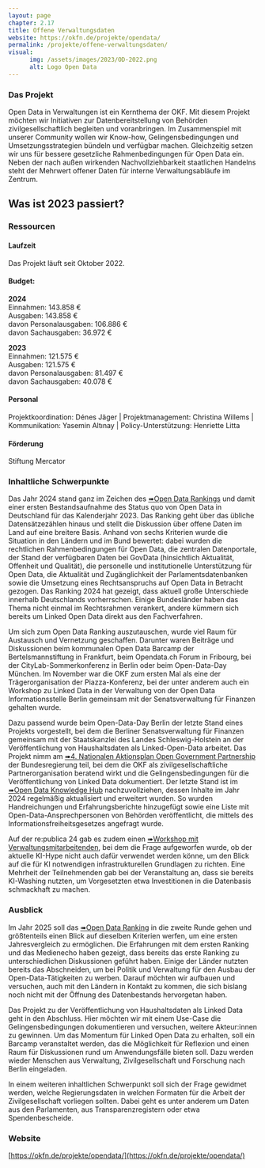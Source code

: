```yaml
---
layout: page
chapter: 2.17
title: Offene Verwaltungsdaten
website: https://okfn.de/projekte/opendata/
permalink: /projekte/offene-verwaltungsdaten/
visual:
      img: /assets/images/2023/OD-2022.png
      alt: Logo Open Data
---
```


### Das Projekt

Open Data in Verwaltungen ist ein Kernthema der OKF. Mit diesem Projekt möchten wir Initiativen zur Datenbereitstellung von Behörden zivilgesellschaftlich begleiten und voranbringen. Im Zusammenspiel mit unserer Community wollen wir Know-how, Gelingensbedingungen und Umsetzungsstrategien bündeln und verfügbar machen. Gleichzeitig setzen wir uns für bessere gesetzliche Rahmenbedingungen für Open Data ein. Neben der nach außen wirkenden Nachvollziehbarkeit staatlichen Handelns steht der Mehrwert offener Daten für interne Verwaltungsabläufe im Zentrum.

## Was ist 2023 passiert?

### Ressourcen

#### Laufzeit
Das Projekt läuft seit Oktober 2022. 

#### Budget: 

**2024**<br>
Einnahmen: 143.858 €<br>
Ausgaben: 143.858 €<br>
davon Personalausgaben: 106.886 €<br>
davon Sachausgaben: 36.972 €<br>

**2023**<br>
Einnahmen: 121.575 €<br>
Ausgaben: 121.575 €<br>
davon Personalausgaben: 81.497 €<br>
davon Sachausgaben: 40.078 €<br>

#### Personal
Projektkoordination: Dénes Jäger | Projektmanagement: Christina Willems | Kommunikation: Yasemin Altınay | Policy-Unterstützung: Henriette Litta

#### Förderung
Stiftung Mercator

### Inhaltliche Schwerpunkte

Das Jahr 2024 stand ganz im Zeichen des [➠Open Data Rankings](https://opendataranking.de) und damit einer ersten Bestandsaufnahme des Status quo von Open Data in Deutschland für das Kalenderjahr 2023. Das Ranking geht über das übliche Datensätzezählen hinaus und stellt die Diskussion über offene Daten im Land auf eine breitere Basis. Anhand von sechs Kriterien wurde die Situation in den Ländern und im Bund bewertet: dabei wurden die rechtlichen Rahmenbedingungen für Open Data, die zentralen Datenportale, der Stand der verfügbaren Daten bei GovData (hinsichtlich Aktualität, Offenheit und Qualität), die personelle und institutionelle Unterstützung für Open Data, die Aktualität und Zugänglichkeit der Parlamentsdatenbanken sowie die Umsetzung eines Rechtsanspruchs auf Open Data in Betracht gezogen. Das Ranking 2024 hat gezeigt, dass aktuell große Unterschiede innerhalb Deutschlands vorherrschen. Einige Bundesländer haben das Thema nicht einmal im Rechtsrahmen verankert, andere kümmern sich bereits um Linked Open Data direkt aus den Fachverfahren.

Um sich zum Open Data Ranking auszutauschen, wurde viel Raum für Austausch und Vernetzung geschaffen. Darunter waren Beiträge und Diskussionen beim kommunalen Open Data Barcamp der Bertelsmannstiftung in Frankfurt, beim Opendata.ch Forum in Fribourg, bei der CityLab-Sommerkonferenz in Berlin oder beim Open-Data-Day München. Im November war die OKF zum ersten Mal als eine der Trägerorganisation der Piazza-Konferenz, bei der unter anderem auch ein Workshop zu Linked Data in der Verwaltung von der Open Data Informationsstelle Berlin gemeinsam mit der Senatsverwaltung für Finanzen gehalten wurde.

Dazu passend wurde beim Open-Data-Day Berlin der letzte Stand eines Projekts vorgestellt, bei dem die Berliner Senatsverwaltung für Finanzen gemeinsam mit der Staatskanzlei des Landes Schleswig-Holstein an der Veröffentlichung von Haushaltsdaten als Linked-Open-Data arbeitet. Das Projekt nimm am [➠4. Nationalen Aktionsplan Open Government Partnership](https://www.open-government-deutschland.de/opengov-de/ogp/aktionsplaene-und-berichte/4-nap/berliner-haushaltsdaten-als-linked-open-data-verpflichtung-berlin--2225466?view=) der Bundesregierung teil, bei dem die OKF als zivilgesellschaftliche Partnerorganisation beratend wirkt und die Gelingensbedingungen für die Veröffentlichung von Linked Data dokumentiert. Der letzte Stand ist im [➠Open Data Knowledge Hub](https://opendata.okfn.de/) nachzuvollziehen, dessen Inhalte im Jahr 2024 regelmäßig aktualisiert und erweitert wurden. So wurden Handreichungen und Erfahrungsberichte hinzugefügt sowie eine Liste mit Open-Data-Ansprechpersonen von Behörden veröffentlicht, die mittels des Informationsfreiheitsgesetzes angefragt wurde.

Auf der re:publica 24 gab es zudem einen [➠Workshop mit Verwaltungsmitarbeitenden](https://re-publica.com/de/session/ai-washing-als-chance-mit-ki-bezug-zu-einer-besseren-infrastruktur-fuer-die-verwaltung), bei dem die Frage aufgeworfen wurde, ob der aktuelle KI-Hype nicht auch dafür verwendet werden könne, um den Blick auf die für KI notwendigen infrastrukturellen Grundlagen zu richten. Eine Mehrheit der Teilnehmenden gab bei der Veranstaltung an, dass sie bereits KI-Washing nutzten, um Vorgesetzten etwa Investitionen in die Datenbasis schmackhaft zu machen.

### Ausblick

Im Jahr 2025 soll das [➠Open Data Ranking](https://opendataranking.de) in die zweite Runde gehen und größtenteils einen Blick auf dieselben Kriterien werfen, um eine ersten Jahresvergleich zu ermöglichen. Die Erfahrungen mit dem ersten Ranking und das Medienecho haben gezeigt, dass bereits das erste Ranking zu unterschiedlichen Diskussionen geführt haben. Einige der Länder nutzten bereits das Abschneiden, um bei Politik und Verwaltung für den Ausbau der Open-Data-Tätigkeiten zu werben. Darauf möchten wir aufbauen und versuchen, auch mit den Ländern in Kontakt zu kommen, die sich bislang noch nicht mit der Öffnung des Datenbestands hervorgetan haben.

Das Projekt zu der Veröffentlichung von Haushaltsdaten als Linked Data geht in den Abschluss. Hier möchten wir mit einem Use-Case die Gelingensbedingungen dokumentieren und versuchen, weitere Akteur:innen zu gewinnen. Um das Momentum für Linked Open Data zu erhalten, soll ein Barcamp veranstaltet werden, das die Möglichkeit für Reflexion und einen Raum für Diskussionen rund um Anwendungsfälle bieten soll. Dazu werden wieder Menschen aus Verwaltung, Zivilgesellschaft und Forschung nach Berlin eingeladen.

In einem weiteren inhaltlichen Schwerpunkt soll sich der Frage gewidmet werden, welche Regierungsdaten in welchen Formaten für die Arbeit der Zivilgesellschaft vorliegen sollten. Dabei geht es unter anderem um Daten aus den Parlamenten, aus Transparenzregistern oder etwa Spendenbescheide.

### Website

[https://okfn.de/projekte/opendata/](https://okfn.de/projekte/opendata/)
